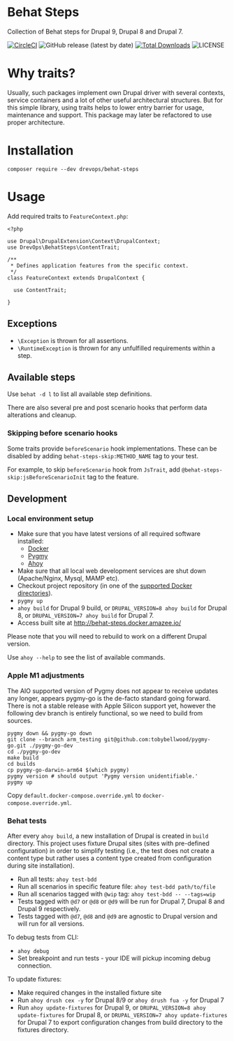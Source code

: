 # Behat Steps
Collection of Behat steps for Drupal 9, Drupal 8 and Drupal 7.

[![CircleCI](https://circleci.com/gh/drevops/behat-steps.svg?style=shield)](https://circleci.com/gh/drevops/behat-steps)
![GitHub release (latest by date)](https://img.shields.io/github/v/release/drevops/behat-steps)
[![Total Downloads](https://poser.pugx.org/drevops/behat-steps/downloads)](https://packagist.org/packages/drevops/behat-steps)
![LICENSE](https://img.shields.io/github/license/drevops/behat-steps)

# Why traits?
Usually, such packages implement own Drupal driver with several contexts, service containers and a lot of other useful architectural structures.
But for this simple library, using traits helps to lower entry barrier for usage, maintenance and support. 
This package may later be refactored to use proper architecture. 

# Installation
`composer require --dev drevops/behat-steps`

# Usage
Add required traits to `FeatureContext.php`:

```
<?php

use Drupal\DrupalExtension\Context\DrupalContext;
use DrevOps\BehatSteps\ContentTrait;

/**
 * Defines application features from the specific context.
 */
class FeatureContext extends DrupalContext {

  use ContentTrait;

}
```

## Exceptions
- `\Exception` is thrown for all assertions.
- `\RuntimeException` is thrown for any unfulfilled requirements within a step. 

## Available steps

Use `behat -d l` to list all available step definitions.

There are also several pre and post scenario hooks that perform data alterations 
and cleanup. 

### Skipping before scenario hooks
Some traits provide `beforeScenario` hook implementations. These can be disabled
by adding `behat-steps-skip:METHOD_NAME` tag to your test. 

For example, to skip `beforeScenario` hook from `JsTrait`, add 
`@behat-steps-skip:jsBeforeScenarioInit` tag to the feature.

## Development

### Local environment setup
- Make sure that you have latest versions of all required software installed:
  - [Docker](https://www.docker.com/)
  - [Pygmy](https://pygmy.readthedocs.io/)
  - [Ahoy](https://github.com/ahoy-cli/ahoy)
- Make sure that all local web development services are shut down (Apache/Nginx, Mysql, MAMP etc).
- Checkout project repository (in one of the [supported Docker directories](https://docs.docker.com/docker-for-mac/osxfs/#access-control)).  
- `pygmy up`
- `ahoy build` for Drupal 9 build, or `DRUPAL_VERSION=8 ahoy build` for Drupal 8, or `DRUPAL_VERSION=7 ahoy build` for Drupal 7.
- Access built site at http://behat-steps.docker.amazee.io/  

Please note that you will need to rebuild to work on a different Drupal version.

Use `ahoy --help` to see the list of available commands.

### Apple M1 adjustments

The AIO supported version of Pygmy does not appear to receive updates any longer,
appears pygmy-go is the de-facto standard going forward. There is not a stable
release with Apple Silicon support yet, however the following dev branch is
entirely functional, so we need to build from sources.

```
pygmy down && pygmy-go down
git clone --branch arm_testing git@github.com:tobybellwood/pygmy-go.git ./pygmy-go-dev
cd ./pygmy-go-dev
make build
cd builds
cp pygmy-go-darwin-arm64 $(which pygmy)
pygmy version # should output 'Pygmy version unidentifiable.'
pygmy up
```

Copy `default.docker-compose.override.yml` to `docker-compose.override.yml`.

### Behat tests
After every `ahoy build`, a new installation of Drupal is created in `build` directory.
This project uses fixture Drupal sites (sites with pre-defined configuration)
in order to simplify testing (i.e., the test does not create a content type
but rather uses a content type created from configuration during site installation).

- Run all tests: `ahoy test-bdd`
- Run all scenarios in specific feature file: `ahoy test-bdd path/to/file`
- Run all scenarios tagged with `@wip` tag: `ahoy test-bdd -- --tags=wip`
- Tests tagged with `@d7` or `@d8` or `@d9` will be run for Drupal 7, Drupal 8 and Drupal 9 respectively.
- Tests tagged with `@d7`, `@d8` and `@d9` are agnostic to Drupal version and will run for all versions. 

To debug tests from CLI:
- `ahoy debug`
- Set breakpoint and run tests - your IDE will pickup incoming debug connection.

To update fixtures:
- Make required changes in the installed fixture site
- Run `ahoy drush cex -y` for Drupal 8/9 or `ahoy drush fua -y` for Drupal 7
- Run `ahoy update-fixtures` for Drupal 9, or `DRUPAL_VERSION=8 ahoy update-fixtures` for Drupal 8, or `DRUPAL_VERSION=7 ahoy update-fixtures` for Drupal 7 to export configuration changes from build directory to the fixtures directory. 
